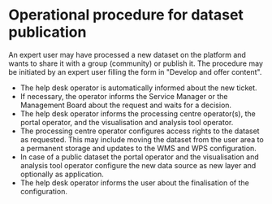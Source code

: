 # Operational procedure for dataset publication

An expert user may have processed a new dataset on the platform and wants to share it with a group (community) or publish it. The procedure may be initiated by an expert user filling the form in "Develop and offer content".

- The help desk operator is automatically informed about the new ticket.
- If necessary, the operator informs the Service Manager or the Management Board about the request and waits for a decision.
- The help desk operator informs the processing centre operator(s), the portal operator, and the visualisation and analysis tool operator.
- The processing centre operator configures access rights to the dataset as requested. This may include moving the dataset from the user area to a permanent storage and updates to the WMS and WPS configuration.
- In case of a public dataset the portal operator and the visualisation and analysis tool operator configure the new data source as new layer and optionally as application.
- The help desk operator informs the user about the finalisation of the configuration.
